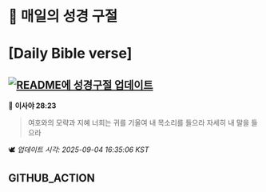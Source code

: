 # 🙏 매일의 성경 구절
# [Daily Bible verse]
## [![README에 성경구절 업데이트](https://github.com/DONGSUKA/first_test/actions/workflows/update-readme-bible.yml/badge.svg)](https://github.com/DONGSUKA/first_test/actions/workflows/update-readme-bible.yml)
<!-- START_BIBLE_VERSE -->
📖 **이사야 28:23**
> 여호와의 모략과 지혜 너희는 귀를 기울여 내 목소리를 들으라 자세히 내 말을 들으라

🕊️ _업데이트 시각: 2025-09-04 16:35:06 KST_
  <!-- END_BIBLE_VERSE -->
## GITHUB_ACTION
